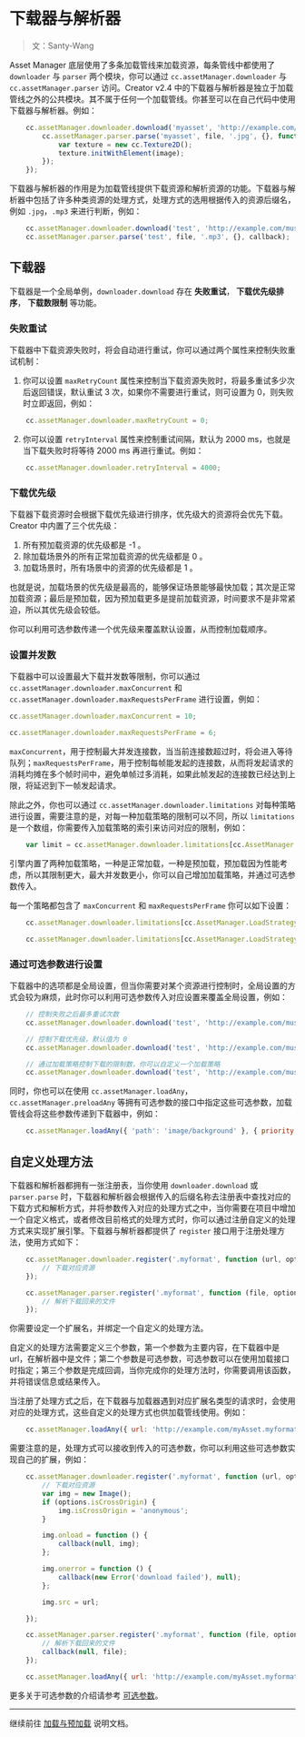 # 下载器与解析器

> 文：Santy-Wang

Asset Manager 底层使用了多条加载管线来加载资源，每条管线中都使用了 `downloader` 与 `parser` 两个模块，你可以通过 `cc.assetManager.downloader` 与 `cc.assetManager.parser` 访问。Creator v2.4 中的下载器与解析器是独立于加载管线之外的公共模块。其不属于任何一个加载管线。你甚至可以在自己代码中使用下载器与解析器。例如：

```js
    cc.assetManager.downloader.download('myasset', 'http://example.com/background.jpg', '.jpg', {}, function (err, file) {
        cc.assetManager.parser.parse('myasset', file, '.jpg', {}, function (err, image) {
            var texture = new cc.Texture2D();
            texture.initWithElement(image);
        });
    });
```

下载器与解析器的作用是为加载管线提供下载资源和解析资源的功能。下载器与解析器中包括了许多种类资源的处理方式，处理方式的选用根据传入的资源后缀名，例如 `.jpg`，`.mp3` 来进行判断，例如：

```js
    cc.assetManager.downloader.download('test', 'http://example.com/music.mp3', '.mp3', {}, callback);
    cc.assetManager.parser.parse('test', file, '.mp3', {}, callback);
```

## 下载器

下载器是一个全局单例，`downloader.download` 存在 **失败重试**， **下载优先级排序**， **下载数限制**  等功能。

### 失败重试

下载器中下载资源失败时，将会自动进行重试，你可以通过两个属性来控制失败重试机制：

1. 你可以设置 `maxRetryCount` 属性来控制当下载资源失败时，将最多重试多少次后返回错误，默认重试 3 次，如果你不需要进行重试，则可设置为 0，则失败时立即返回，例如：

```js
    cc.assetManager.downloader.maxRetryCount = 0;
```

2. 你可以设置 `retryInterval` 属性来控制重试间隔，默认为 2000 ms，也就是当下载失败时将等待 2000 ms 再进行重试。例如： 

```js
    cc.assetManager.downloader.retryInterval = 4000;
```

### 下载优先级

下载器下载资源时会根据下载优先级进行排序，优先级大的资源将会优先下载。 Creator 中内置了三个优先级：

1. 所有预加载资源的优先级都是 -1 。
2. 除加载场景外的所有正常加载资源的优先级都是 0 。
3. 加载场景时，所有场景中的资源的优先级都是 1 。

也就是说，加载场景的优先级是最高的，能够保证场景能够最快加载；其次是正常加载资源；最后是预加载，因为预加载更多是提前加载资源，时间要求不是非常紧迫，所以其优先级会较低。

你可以利用可选参数传递一个优先级来覆盖默认设置，从而控制加载顺序。

### 设置并发数

下载器中可以设置最大下载并发数等限制，你可以通过 `cc.assetManager.downloader.maxConcurrent` 和 `cc.assetManager.downloader.maxRequestsPerFrame` 进行设置，例如：

```js
cc.assetManager.downloader.maxConcurrent = 10;

cc.assetManager.downloader.maxRequestsPerFrame = 6;
```
`maxConcurrent`，用于控制最大并发连接数，当当前连接数超过时，将会进入等待队列；`maxRequestsPerFrame`，用于控制每帧能发起的连接数，从而将发起请求的消耗均摊在多个帧时间中，避免单帧过多消耗，如果此帧发起的连接数已经达到上限，将延迟到下一帧发起请求。

除此之外，你也可以通过 `cc.assetManager.downloader.limitations` 对每种策略进行设置，需要注意的是，对每一种加载策略的限制可以不同，所以 `limitations` 是一个数组，你需要传入加载策略的索引来访问对应的限制，例如：

```js
    var limit = cc.assetManager.downloader.limitations[cc.AssetManager.LoadStrategy.NORMAL];
```

引擎内置了两种加载策略，一种是正常加载，一种是预加载，预加载因为性能考虑，所以其限制更大，最大并发数更小，你可以自己增加加载策略，并通过可选参数传入。

每一个策略都包含了 `maxConcurrent` 和 `maxRequestsPerFrame` 你可以如下设置：

```js
    cc.assetManager.downloader.limitations[cc.AssetManager.LoadStrategy.NORMAL].maxConcurrent = 10;

    cc.assetManager.downloader.limitations[cc.AssetManager.LoadStrategy.NORMAL] = { maxConcurrent: 10, maxRequestsPerFrame: 6 };
```

### 通过可选参数进行设置

下载器中的选项都是全局设置，但当你需要对某个资源进行控制时，全局设置的方式会较为麻烦，此时你可以利用可选参数传入对应设置来覆盖全局设置，例如：

```js
    // 控制失败之后最多重试次数
    cc.assetManager.downloader.download('test', 'http://example.com/music.mp3', '.mp3', { maxRetryCount: 10 }, callback);

    // 控制下载优先级，默认值为 0
    cc.assetManager.downloader.download('test', 'http://example.com/music.mp3', '.mp3', { priority: 2 }, callback);

    // 通过加载策略控制下载的限制数，你可以自定义一个加载策略
    cc.assetManager.downloader.download('test', 'http://example.com/music.mp3', '.mp3', { loadStrategy: cc.AssetManager.LoadStrategy.PRELOAD }, callback);
```

同时，你也可以在使用 `cc.assetManager.loadAny`，`cc.assetManager.preloadAny` 等拥有可选参数的接口中指定这些可选参数，加载管线会将这些参数传递到下载器中，例如：

```js
    cc.assetManager.loadAny({ 'path': 'image/background' }, { priority: 2, maxRetryCount: 1, loadStrategy: cc.AssetManager.LoadStrategy.PRELOAD }, callback);
```

## 自定义处理方法

下载器和解析器都拥有一张注册表，当你使用 `downloader.download` 或 `parser.parse` 时，下载器和解析器会根据传入的后缀名称去注册表中查找对应的下载方式和解析方式，并将参数传入对应的处理方式之中，当你需要在项目中增加一个自定义格式，或者修改目前格式的处理方式时，你可以通过注册自定义的处理方式来实现扩展引擎。下载器与解析器都提供了 `register` 接口用于注册处理方法，使用方式如下：

```js
    cc.assetManager.downloader.register('.myformat', function (url, options, callback) {
        // 下载对应资源
    });

    cc.assetManager.parser.register('.myformat', function (file, options, callback) {
        // 解析下载回来的文件
    });
```

你需要设定一个扩展名，并绑定一个自定义的处理方法。

自定义的处理方法需要定义三个参数，第一个参数为主要内容，在下载器中是 url，在解析器中是文件；第二个参数是可选参数，可选参数可以在使用加载接口时指定；第三个参数是完成回调，当你完成你的处理方法时，你需要调用该函数，并将错误信息或结果传入。

当注册了处理方式之后，在下载器与加载器遇到对应扩展名类型的请求时，会使用对应的处理方式，这些自定义的处理方式也供加载管线使用。例如：

```js
    cc.assetManager.loadAny({ url: 'http://example.com/myAsset.myformat' }, callback);
```

需要注意的是，处理方式可以接收到传入的可选参数，你可以利用这些可选参数实现自己的扩展，例如：

```js
    cc.assetManager.downloader.register('.myformat', function (url, options, callback) {
        // 下载对应资源
        var img = new Image();
        if (options.isCrossOrigin) {
            img.isCrossOrigin = 'anonymous';
        }

        img.onload = function () {
            callback(null, img);
        };

        img.onerror = function () {
            callback(new Error('download failed'), null);
        };

        img.src = url;

    });

    cc.assetManager.parser.register('.myformat', function (file, options, callback) {
        // 解析下载回来的文件
        callback(null, file);
    });

    cc.assetManager.loadAny({ url: 'http://example.com/myAsset.myformat' }, { isCrossOrigin: true }, callback);
```

更多关于可选参数的介绍请参考 [可选参数](custom-parameter.md)。

---

继续前往 [加载与预加载](preload-load.md) 说明文档。